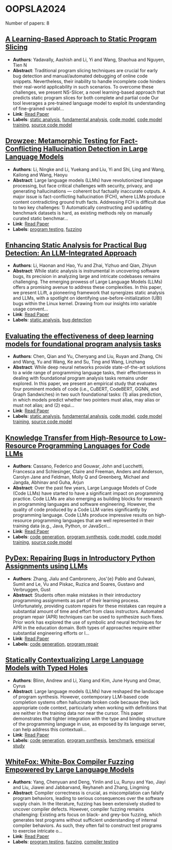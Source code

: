 # OOPSLA2024

Number of papers: 8

## [A Learning-Based Approach to Static Program Slicing](paper_7.md)
- **Authors**: Yadavally, Aashish and Li, Yi and Wang, Shaohua and Nguyen, Tien N
- **Abstract**: Traditional program slicing techniques are crucial for early bug detection and manual/automated debugging of online code snippets. Nevertheless, their inability to handle incomplete code hinders their real-world applicability in such scenarios. To overcome these challenges, we present NS-Slicer, a novel learning-based approach that predicts static program slices for both complete and partial code Our tool leverages a pre-trained language model to exploit its understanding of fine-grained variabl...
- **Link**: [Read Paper](https://aashishyadavally.github.io/assets/pdf/pub-oopsla2024.pdf)
- **Labels**: [static analysis](../../labels/static_analysis.md), [fundamental analysis](../../labels/fundamental_analysis.md), [code model](../../labels/code_model.md), [code model training](../../labels/code_model_training.md), [source code model](../../labels/source_code_model.md)


## [Drowzee: Metamorphic Testing for Fact-Conflicting Hallucination Detection in Large Language Models](paper_4.md)
- **Authors**: Li, Ningke and Li, Yuekang and Liu, Yi and Shi, Ling and Wang, Kailong and Wang, Haoyu
- **Abstract**: Large language models (LLMs) have revolutionized language processing, but face critical challenges with security, privacy, and generating hallucinations — coherent but factually inaccurate outputs. A major issue is fact-conflicting hallucination (FCH), where LLMs produce content contradicting ground truth facts. Addressing FCH is difficult due to two key challenges: 1) Automatically constructing and updating benchmark datasets is hard, as existing methods rely on manually curated static benchmar...
- **Link**: [Read Paper](https://doi.org/10.1145/3689776)
- **Labels**: [program testing](../../labels/program_testing.md), [fuzzing](../../labels/fuzzing.md)


## [Enhancing Static Analysis for Practical Bug Detection: An LLM-Integrated Approach](paper_5.md)
- **Authors**: Li, Haonan and Hao, Yu and Zhai, Yizhuo and Qian, Zhiyun
- **Abstract**: While static analysis is instrumental in uncovering software bugs, its precision in analyzing large and intricate codebases remains challenging. The emerging prowess of Large Language Models (LLMs) offers a promising avenue to address these complexities. In this paper, we present LLift, a pioneering framework that synergizes static analysis and LLMs, with a spotlight on identifying use-before-initialization (UBI) bugs within the Linux kernel. Drawing from our insights into variable usage convent...
- **Link**: [Read Paper](https://doi.org/10.1145/3649828)
- **Labels**: [static analysis](../../labels/static_analysis.md), [bug detection](../../labels/bug_detection.md)


## [Evaluating the effectiveness of deep learning models for foundational program analysis tasks](paper_8.md)
- **Authors**: Chen, Qian and Yu, Chenyang and Liu, Ruyan and Zhang, Chi and Wang, Yu and Wang, Ke and Su, Ting and Wang, Linzhang
- **Abstract**: While deep neural networks provide state-of-the-art solutions to a wide range of programming language tasks, their effectiveness in dealing with foundational program analysis tasks remains under explored. In this paper, we present an empirical study that evaluates four prominent models of code (i.e., CuBERT, CodeBERT, GGNN, and Graph Sandwiches) in two such foundational tasks: (1) alias prediction, in which models predict whether two pointers must alias, may alias or must not alias; and (2) equi...
- **Link**: [Read Paper](https://dl.acm.org/doi/pdf/10.1145/3649829)
- **Labels**: [static analysis](../../labels/static_analysis.md), [fundamental analysis](../../labels/fundamental_analysis.md), [code model](../../labels/code_model.md), [code model training](../../labels/code_model_training.md), [source code model](../../labels/source_code_model.md)


## [Knowledge Transfer from High-Resource to Low-Resource Programming Languages for Code LLMs](paper_2.md)
- **Authors**: Cassano, Federico and Gouwar, John and Lucchetti, Francesca and Schlesinger, Claire and Freeman, Anders and Anderson, Carolyn Jane and Feldman, Molly Q and Greenberg, Michael and Jangda, Abhinav and Guha, Arjun
- **Abstract**: Over the past few years, Large Language Models of Code (Code LLMs) have started to have a significant impact on programming practice. Code LLMs are also emerging as building blocks for research in programming languages and software engineering. However, the quality of code produced by a Code LLM varies significantly by programming language. Code LLMs produce impressive results on high-resource programming languages that are well represented in their training data (e.g., Java, Python, or JavaScri...
- **Link**: [Read Paper](https://doi.org/10.1145/3689735)
- **Labels**: [code generation](../../labels/code_generation.md), [program synthesis](../../labels/program_synthesis.md), [code model](../../labels/code_model.md), [code model training](../../labels/code_model_training.md), [source code model](../../labels/source_code_model.md)


## [PyDex: Repairing Bugs in Introductory Python Assignments using LLMs](paper_6.md)
- **Authors**: Zhang, Jialu and Cambronero, Jos\'{e} Pablo and Gulwani, Sumit and Le, Vu and Piskac, Ruzica and Soares, Gustavo and Verbruggen, Gust
- **Abstract**: Students often make mistakes in their introductory programming assignments as part of their learning process. Unfortunately, providing custom repairs for these mistakes can require a substantial amount of time and effort from class instructors. Automated program repair (APR) techniques can be used to synthesize such fixes. Prior work has explored the use of symbolic and neural techniques for APR in the education domain. Both types of approaches require either substantial engineering efforts or l...
- **Link**: [Read Paper](https://doi.org/10.1145/3649850)
- **Labels**: [code generation](../../labels/code_generation.md), [program repair](../../labels/program_repair.md)


## [Statically Contextualizing Large Language Models with Typed Holes](paper_1.md)
- **Authors**: Blinn, Andrew and Li, Xiang and Kim, June Hyung and Omar, Cyrus
- **Abstract**: Large language models (LLMs) have reshaped the landscape of program synthesis. However, contemporary LLM-based code completion systems often hallucinate broken code because they lack appropriate code context, particularly when working with definitions that are neither in the training data nor near the cursor. This paper demonstrates that tighter integration with the type and binding structure of the programming language in use, as exposed by its language server, can help address this contextuali...
- **Link**: [Read Paper](https://doi.org/10.1145/3689728)
- **Labels**: [code generation](../../labels/code_generation.md), [program synthesis](../../labels/program_synthesis.md), [benchmark](../../labels/benchmark.md), [empirical study](../../labels/empirical_study.md)


## [WhiteFox: White-Box Compiler Fuzzing Empowered by Large Language Models](paper_3.md)
- **Authors**: Yang, Chenyuan and Deng, Yinlin and Lu, Runyu and Yao, Jiayi and Liu, Jiawei and Jabbarvand, Reyhaneh and Zhang, Lingming
- **Abstract**: Compiler correctness is crucial, as miscompilation can falsify program behaviors, leading to serious consequences over the software supply chain. In the literature, fuzzing has been extensively studied to uncover compiler defects. However, compiler fuzzing remains challenging: Existing arts focus on black- and grey-box fuzzing, which generates test programs without sufficient understanding of internal compiler behaviors. As such, they often fail to construct test programs to exercise intricate o...
- **Link**: [Read Paper](https://doi.org/10.1145/3689736)
- **Labels**: [program testing](../../labels/program_testing.md), [fuzzing](../../labels/fuzzing.md), [compiler testing](../../labels/compiler_testing.md)
